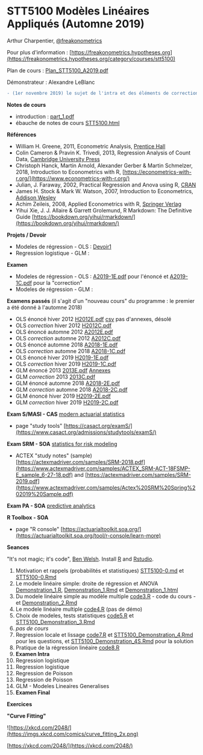 # STT5100 Modèles Linéaires Appliqués (Automne 2019)

Arthur Charpentier, [@freakonometrics](https://twitter.com/freakonometrics)

Pour plus d'information : [https://freakonometrics.hypotheses.org](https://freakonometrics.hypotheses.org/category/courses/stt5100)

Plan de cours : [Plan_STT5100_A2019.pdf](docs/Plan%20STT5100%20A2019.pdf)

Démonstrateur : Alexandre LeBlanc

```diff
- (1er novembre 2019) le sujet de l'intra et des éléments de correction sont en ligne
```

**Notes de cours**
*  introduction : [part_1.pdf](docs/STT5100_part_1.pdf)
* ébauche de notes de cours [STT5100.html](http://freakonometrics.free.fr/STT5100/STT5100-A2019.html)

**Références** 
* William H. Greene, 2011, Econometric Analysis, [Prentice Hall](http://www.prenhall.com/greene/)
* Colin Cameron & Pravin K. Trivedi, 2013, Regression Analysis of Count Data, [Cambridge University Press](http://faculty.econ.ucdavis.edu/faculty/cameron/racd/count.html)
* Christoph Hanck, Martin Arnold, Alexander Gerber & Martin Schmelzer, 2018, Introduction to Econometrics with R, [https://econometrics-with-r.org/](https://www.econometrics-with-r.org/)
* Julian, J. Faraway, 2002, Practical Regression and Anova using R, [CRAN](https://cran.r-project.org/doc/contrib/Faraway-PRA.pdf)
* James H. Stock & Mark W. Watson, 2007, Introduction to Econometrics, [Addison Wesley](https://www.pearson.com/us/higher-education/product/Stock-Introduction-to-Econometrics-3rd-Edition/9780138009007.html)
* Achim Zeileis, 2008, Applied Econometrics with R, [Springer Verlag](https://eeecon.uibk.ac.at/~zeileis/teaching/AER/index.html)
* Yihui Xie, J. J. Allaire & Garrett Grolemund, R Markdown: The Definitive Guide [https://bookdown.org/yihui/rmarkdown/](https://bookdown.org/yihui/rmarkdown/)

**Projets / Devoir**
* Modeles de régression - OLS : [Devoir1](devoirs/STT5100-A2019-devoir1.md)
* Regression logistique - GLM : 

**Examen**
* Modeles de régression - OLS : [A2019-1E.pdf](https://github.com/freakonometrics/STT5100/raw/master/devoirs/STT5100_AUTOMNE2019_ENONCE.pdf) pour l'énoncé et [A2019-1C.pdf](https://github.com/freakonometrics/STT5100/raw/master/devoirs/STT5100_AUTOMNE2019_CORREC.pdf) pour la "correction"
* Modeles de régression - GLM : 

**Examens passés**
(il s'agit d'un "nouveau cours" du programme : le premier a été donné à l'automne 2018)
* OLS énoncé hiver 2012 [H2012E.pdf](https://github.com/freakonometrics/STT5100/blob/master/archives/A2018/act6410-h2012-enonce.pdf) [csv](http://freakonometrics.blog.free.fr/public/data/basket-exam-v2.csv) pas d'annexes, désolé
* OLS _correction_ hiver 2012 [H2012C.pdf](https://github.com/freakonometrics/STT5100/blob/master/archives/A2018/act6410-h2012-correc.pdf)
* OLS énoncé automne 2012 [A2012E.pdf](https://github.com/freakonometrics/STT5100/blob/master/archives/A2018/act6410-a2012-enonce.pdf)
* OLS _correction_ automne 2012 [A2012C.pdf](https://github.com/freakonometrics/STT5100/blob/master/archives/A2018/act6410-a2012-correc.pdf)
* OLS énoncé automne 2018 [A2018-1E.pdf](https://github.com/freakonometrics/STT5100/raw/master/archives/A2018/Exam_STT5100_Aut_2018_intra-A.pdf)
* OLS _correction_ automne 2018 [A2018-1C.pdf](https://github.com/freakonometrics/STT5100/raw/master/archives/A2018/Exam_STT5100_Aut_2018_intra-A-correction.pdf)
* OLS énoncé hiver 2019 [H2019-1E.pdf](https://github.com/freakonometrics/STT5100/blob/master/archives/H2019/docs/Examen_STT5100_H2019_enonce.pdf)
* OLS _correction_ hiver 2019 [H2019-1C.pdf](https://github.com/freakonometrics/STT5100/blob/master/archives/H2019/docs/Examen_STT5100_H2019_correction.pdf)
* GLM énoncé 2013 [2013E.pdf](https://github.com/freakonometrics/STT5100/blob/master/archives/A2018/act2040-2013-enonce.pdf) [Annexes](https://github.com/freakonometrics/STT5100/blob/master/archives/A2018/EXAMEN-INTRA-annexe-2040-H2013.pdf)
* GLM _correction_ 2013 [2013C.pdf](https://github.com/freakonometrics/STT5100/blob/master/archives/A2018/act2040-2013-correc.pdf)
* GLM énoncé automne 2018 [A2018-2E.pdf](https://github.com/freakonometrics/STT5100/raw/master/archives/A2018/Examen_STT5100_Aut_2018_final-correction.pdf)
* GLM _correction_ automne 2018 [A2018-2C.pdf](https://github.com/freakonometrics/STT5100/raw/master/archives/A2018/Examen_STT5100_Aut_2018_final.pdf)
* GLM énoncé hiver 2019 [H2019-2E.pdf](https://github.com/freakonometrics/STT5100/blob/master/archives/H2019/docs/Examen_STT5100_Hiver_2019-final-B.pdf)
* GLM _correction_ hiver 2019 [H2019-2C.pdf](https://github.com/freakonometrics/STT5100/blob/master/archives/H2019/docs/Examen_STT5100_Hiver_2019-correction.pdf)

**Exam S/MASI - CAS** [modern actuarial statistics](https://www.casact.org/admissions/syllabus/index.cfm?fa=MASI)
* page "study tools" [https://casact.org/examS/](https://www.casact.org/admissions/studytools/examS/)

**Exam SRM - SOA** [statistics for risk modeling](https://www.soa.org/Education/Exam-Req/edu-exam-srm-detail.aspx)
* ACTEX "study notes" (sample) [https://actexmadriver.com/samples/SRM-2018.pdf](https://www.actexmadriver.com/samples/ACTEX_SRM-ACT-18FSMP-E_sample_6-27-18.pdf) and [https://actexmadriver.com/samples/SRM-2019.pdf](https://www.actexmadriver.com/samples/Actex%20SRM%20Spring%202019%20Sample.pdf)

**Exam PA - SOA** [predictive analytics](https://www.soa.org/Education/Exam-Req/edu-exam-pa-detail.aspx)

**R Toolbox - SOA**
* page "R console" [https://actuarialtoolkit.soa.org/](https://actuarialtoolkit.soa.org/tool/r-console/learn-more)

**Seances**

"It's not magic; it's code", [Ben Welsh](https://source.opennews.org/articles/how-we-found-new-patterns-la-homeless-arrest/).
Install [R](https://cran.r-project.org/) and [Rstudio](https://www.rstudio.com/products/rstudio/download/). 

1. Motivation et rappels (probabilités et statistiques) [STT5100-0.md](code/STT5100-0.md) et [STT5100-0.Rmd](code/STT5100-0.Rmd)
2. Le modele linéaire simple: droite de régression et ANOVA [Demonstration_1.R](demos/STT5100_Demonstration_1.R), [Demonstration_1.Rmd](demos/STT5510_Demonstration_1.Rmd) et [Demonstration_1.html](demos/STT5510_Demonstration_1.html)
3. Du modele linéaire simple au modèle multiple [code3.R](code/code-stt5100-A2019-3.R) - code du cours - et [Demonstration_2.Rmd](demos/STT5100_Demonstration_2.Rmd)
4. Le modele linéaire multiple [code4.R](code/code-stt5100-A2019-4.R) (pas de démo)
5. Choix de modeles, tests statistiques  [code5.R](code/ccours5-A2019.R) et [STT5100_Demonstration_3.Rmd](code/STT5100_Demonstration_3.Rmd) 
6. *pas de cours*
7. Regression locale et lissage [code7.R](code/Stt5100-5.R) et [STT5100_Demonstration_4.Rmd](code/STT5100_Demonstration_3_4_Q.Rmd) pour les questions, et [STT5100_Demonstration_4S.Rmd](code/STT5100_Demonstration_3_4_Sol.Rmd) pour la solution
8. Pratique de la régression linéaire [code8.R](code/code8.R)
9. **Examen Intra**
10. Regression logistique 
11. Regression logistique 
12. Regression de Poisson 
13. Regression de Poisson 
14. GLM - Modeles Lineaires Generalises
15. **Examen Final**

**Exercices**

**"Curve Fitting"**

![https://xkcd.com/2048/](https://imgs.xkcd.com/comics/curve_fitting_2x.png)

[https://xkcd.com/2048/](https://xkcd.com/2048/)
